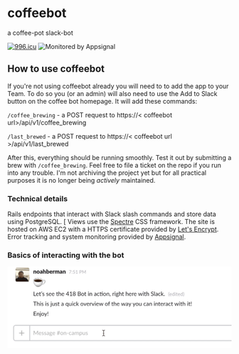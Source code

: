# coffeebot 

a coffee-pot slack-bot

[![996.icu](https://img.shields.io/badge/link-996.icu-red.svg)](https://996.icu/#/en_US)
![Monitored by Appsignal](https://img.shields.io/badge/monitored%20by-Appsignal-green?link=https://appsignal.com)

## How to use coffeebot
If you're not using coffeebot already you will need to to add the app to your Team. To do so you (or an admin) will also need to use the Add to Slack button on the coffee bot homepage. It will add these commands:

`/coffee_brewing` - a POST request to https://< coffeebot url>/api/v1/coffee_brewing

`/last_brewed` - a POST request to https://< coffeebot url >/api/v1/last_brewed

After this, everything should be running smoothly. Test it out by submitting a brew with `/coffee_brewing`.  Feel free to file a ticket on the repo if you run into any trouble. I'm not archiving the project yet but for all practical purposes it is no longer being _actively_ maintained.

### Technical details

Rails endpoints that interact with Slack slash commands and store data using PostgreSQL.  [
Views use the [Spectre](https://picturepan2.github.io/spectre/) CSS framework. The site is hosted on AWS EC2 with a HTTPS certificate provided by [Let's Encrypt](https://letsencrypt.org/). Error tracking and system monitoring provided by [Appsignal](https://appsignal.com).

### Basics of interacting with the bot
![gif of interaction](https://github.com/bermannoah/repo-images/blob/master/cb_basics.gif)
